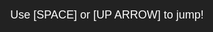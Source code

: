 <!DOCTYPE html>
<html lang="en">
<head>
  <meta charset="UTF-8" />
  <title>Procedurally Generated Platformer</title>
  <style>
    /* 
      Basic styling to remove default margins/padding 
      and give the page a neutral background. 
    */
    html, body {
      margin: 0;
      padding: 0;
      background: #222;
    }

    #gameCanvas {
      display: block;
      margin: 0 auto;
      background: #87CEEB; /* Light sky background for the game */
      border: 2px solid #fff;
      box-shadow: 0 0 10px rgba(0, 0, 0, 0.5);
      cursor: none; /* We will hide cursor for aesthetic, can remove if desired */
    }

    /* Simple text overlay for instructions and game over message */
    #infoPanel {
      position: absolute;
      top: 10px;
      width: 100%;
      text-align: center;
      color: #fff;
      font-family: sans-serif;
      font-size: 18px;
      user-select: none;
      pointer-events: none;
    }
  </style>
</head>
<body>

  <canvas id="gameCanvas" width="800" height="400"></canvas>
  <div id="infoPanel">
    <p>Use [SPACE] or [UP ARROW] to jump!</p>
  </div>

  <script>
    /************************************************************************
     * Basic parameters and game variables
     ************************************************************************/
    const canvas = document.getElementById('gameCanvas');
    const ctx = canvas.getContext('2d');
    
    const WIDTH = canvas.width;
    const HEIGHT = canvas.height;
    
    // Player properties
    const player = {
      x: 100,
      y: HEIGHT - 50,  // start near bottom
      width: 30,
      height: 30,
      vy: 0,           // velocity in Y direction
      jumpForce: 10,
      gravity: 0.6
    };
    
    // Platform properties
    const platformMinWidth = 50;
    const platformMaxWidth = 150;
    const platformHeight = 15;
    
    // Platforms container
    let platforms = [];
    
    // Difficulty / Speed settings
    let gameSpeed = 3; // horizontal speed of platforms
    let spawnInterval = 100; // how frequently to spawn a new platform
    let frameCount = 0;      // to keep track of spawn intervals
    
    // Score and game state
    let score = 0;
    let isGameOver = false;

    /************************************************************************
     * Setup input
     ************************************************************************/
    let keys = {
      space: false,
      arrowUp: false
    };
    
    window.addEventListener('keydown', (e) => {
      if (e.code === 'Space' || e.code === 'ArrowUp') {
        keys.space = true;
        keys.arrowUp = true;
      }
    });
    
    window.addEventListener('keyup', (e) => {
      if (e.code === 'Space' || e.code === 'ArrowUp') {
        keys.space = false;
        keys.arrowUp = false;
      }
    });
    
    /************************************************************************
     * Game loop
     ************************************************************************/
    function gameLoop() {
      if (isGameOver) {
        drawGameOver();
        return;
      }
      
      update();
      draw();
      requestAnimationFrame(gameLoop);
    }
    
    /************************************************************************
     * Update game logic
     ************************************************************************/
    function update() {
      frameCount++;
      
      // Handle jump
      if ((keys.space || keys.arrowUp) && isOnPlatform(player)) {
        player.vy = -player.jumpForce;
      }
      
      // Apply gravity
      player.vy += player.gravity;
      player.y += player.vy;
      
      // Stop falling if colliding with platform from above
      let collidedPlatform = getCollidingPlatform(player);
      if (collidedPlatform) {
        // Place player on top of the platform
        player.y = collidedPlatform.y - player.height;
        player.vy = 0;
      }
      
      // Spawn new platforms over time for infinite scroll
      if (frameCount % spawnInterval === 0) {
        spawnPlatform();
      }
      
      // Move existing platforms to the left
      for (let plat of platforms) {
        plat.x -= gameSpeed;
      }
      
      // Remove platforms that have gone off-screen
      platforms = platforms.filter(plat => plat.x + plat.width > 0);
      
      // Check if player fell below the canvas
      if (player.y > HEIGHT) {
        isGameOver = true;
      }
      
      // Increase score as time passes
      score++;
      
      // Gradually increase difficulty by incrementing speed
      if (score % 1000 === 0) {
        gameSpeed += 0.5;
      }
    }
    
    /************************************************************************
     * Draw everything
     ************************************************************************/
    function draw() {
      // Clear canvas
      ctx.clearRect(0, 0, WIDTH, HEIGHT);
      
      // Draw player
      ctx.fillStyle = '#ff4';
      ctx.fillRect(player.x, player.y, player.width, player.height);
      
      // Draw platforms
      ctx.fillStyle = '#4a2';
      for (let plat of platforms) {
        ctx.fillRect(plat.x, plat.y, plat.width, plat.height);
      }
      
      // Draw score
      ctx.fillStyle = '#fff';
      ctx.font = '20px Arial';
      ctx.fillText("Score: " + score, 10, 30);
    }
    
    /************************************************************************
     * Utility / Helper functions
     ************************************************************************/
    
    /**
     * Check if player is currently on a platform (standing).
     * We look for collision directly underneath the player (small offset).
     */
    function isOnPlatform(p) {
      // Temporarily move the player slightly downward to check collision
      p.y += 2;
      let colliding = !!getCollidingPlatform(p);
      // Undo that move
      p.y -= 2;
      return colliding;
    }
    
    /**
     * Returns the platform object that the player is colliding with (if any),
     * or null if no collision.
     */
    function getCollidingPlatform(p) {
      for (let plat of platforms) {
        if (
          p.x < plat.x + plat.width &&
          p.x + p.width > plat.x &&
          p.y < plat.y + plat.height &&
          p.y + p.height > plat.y
        ) {
          // We have a collision
          return plat;
        }
      }
      return null;
    }
    
    /**
     * Randomly spawns a new platform on the right side of the screen.
     * The y position is random, and the width is random within given bounds.
     */
    function spawnPlatform() {
      let width = randomRange(platformMinWidth, platformMaxWidth);
      let y = randomRange(HEIGHT / 2, HEIGHT - 30); // roughly in lower half
      platforms.push({
        x: WIDTH + 50, // spawn beyond the right edge
        y: y,
        width: width,
        height: platformHeight
      });
    }
    
    /**
     * Utility function to generate a random integer in [min, max].
     */
    function randomRange(min, max) {
      return Math.floor(Math.random() * (max - min + 1)) + min;
    }
    
    /**
     * Draw a "Game Over" message and final score.
     */
    function drawGameOver() {
      ctx.clearRect(0, 0, WIDTH, HEIGHT);
      ctx.fillStyle = '#00000088';
      ctx.fillRect(0, 0, WIDTH, HEIGHT);
      
      ctx.fillStyle = '#ff4444';
      ctx.font = '50px Arial';
      ctx.textAlign = 'center';
      ctx.fillText("GAME OVER", WIDTH / 2, HEIGHT / 2 - 20);
      
      ctx.fillStyle = '#fff';
      ctx.font = '20px Arial';
      ctx.fillText("Your Score: " + score, WIDTH / 2, HEIGHT / 2 + 20);
      
      ctx.fillStyle = '#fff';
      ctx.font = '16px Arial';
      ctx.fillText("Refresh the page to play again.", WIDTH / 2, HEIGHT / 2 + 50);
    }
    
    /************************************************************************
     * Initialize and start the game
     ************************************************************************/
    function init() {
      // Initial platform to stand on (guarantee player won't fall immediately)
      platforms.push({
        x: 0,
        y: HEIGHT - 10,
        width: WIDTH,
        height: 10
      });
      
      // Start the game loop
      requestAnimationFrame(gameLoop);
    }
    
    init();
  </script>
</body>
</html>
